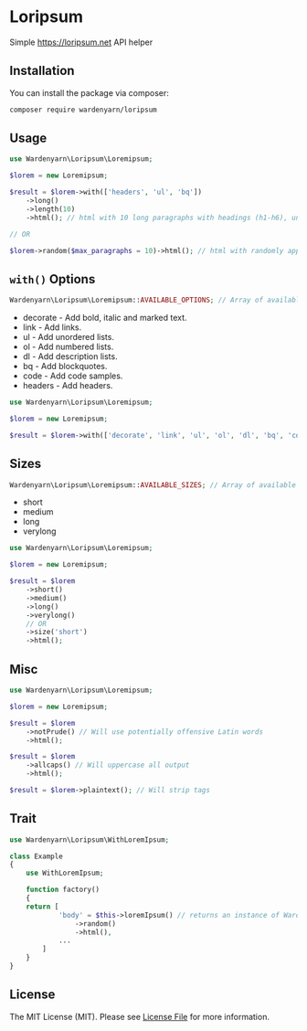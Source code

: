 # Loripsum

Simple https://loripsum.net API helper

## Installation

You can install the package via composer:

```bash
composer require wardenyarn/loripsum
```

## Usage

```php
use Wardenyarn\Loripsum\Loremipsum;

$lorem = new Loremipsum;

$result = $lorem->with(['headers', 'ul', 'bq'])
    ->long()
    ->length(10)
    ->html(); // html with 10 long paragraphs with headings (h1-h6), unordered lists and blockquotes

// OR

$lorem->random($max_paragraphs = 10)->html(); // html with randomly applied options, size and number of paragraphs
```

## `with()` Options
```php
Wardenyarn\Loripsum\Loremipsum::AVAILABLE_OPTIONS; // Array of available options
```
* decorate - Add bold, italic and marked text.
* link - Add links.
* ul - Add unordered lists.
* ol - Add numbered lists.
* dl - Add description lists.
* bq - Add blockquotes.
* code - Add code samples.
* headers - Add headers.

```php
use Wardenyarn\Loripsum\Loremipsum;

$lorem = new Loremipsum;

$result = $lorem->with(['decorate', 'link', 'ul', 'ol', 'dl', 'bq', 'code', 'headers'])->html();
```

## Sizes
```php
Wardenyarn\Loripsum\Loremipsum::AVAILABLE_SIZES; // Array of available sizes
```
* short
* medium
* long
* verylong

```php
use Wardenyarn\Loripsum\Loremipsum;

$lorem = new Loremipsum;

$result = $lorem
    ->short()
    ->medium()
    ->long()
    ->verylong()
    // OR
    ->size('short')
    ->html();
```

## Misc
```php
use Wardenyarn\Loripsum\Loremipsum;

$lorem = new Loremipsum;

$result = $lorem
    ->notPrude() // Will use potentially offensive Latin words 
    ->html();

$result = $lorem
    ->allcaps() // Will uppercase all output
    ->html();

$result = $lorem->plaintext(); // Will strip tags
```

## Trait
```php
use Wardenyarn\Loripsum\WithLoremIpsum;

class Example
{
    use WithLoremIpsum;

    function factory()
    {
    return [
            'body' = $this->loremIpsum() // returns an instance of Wardenyarn\Loripsum\Loremipsum
                ->random()
                ->html(),
            ...
        ]
    }
}
```

## License

The MIT License (MIT). Please see [License File](LICENSE.md) for more information.
